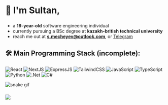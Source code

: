 ###

<h1 align="left">👋 I'm Sultan,</h1>

###

-  a **19-year-old** software engineering individual
-  currently pursuing a BSc degree at **kazakh-british technical university**
-  reach me out at **s.mecheyev@outlook.com**, or [Telegram](https://t.me/mecheyev)

###

<h2 align="left">🛠️ Main Programming Stack (incomplete):</h2>

###

![React](https://img.shields.io/badge/react-%2320232a.svg?logo=react&logoColor=%2361dafb&style=flat)
![NextJS](https://img.shields.io/badge/next.js-%23000000.svg?logo=next.js&logoColor=white&style=flat)
![ExpressJS](https://img.shields.io/badge/express.js-%23000000.svg?logo=express&logoColor=white&style=flat)
![TailwindCSS](https://img.shields.io/badge/tailwindcss-%2338b2ac.svg?logo=tailwind-css&logoColor=white&style=flat)
![JavaScript](https://img.shields.io/badge/javascript-%23323330.svg?style=flat&logo=javascript&logoColor=%23F7DF1E)
![TypeScript](https://img.shields.io/badge/typescript-%23007ACC.svg?style=flat&logo=typescript&logoColor=white)
![Python](https://img.shields.io/badge/python-%2314354c.svg?logo=python&logoColor=white&style=flat)
![.Net](https://img.shields.io/badge/.NET-5C2D91?style=flat&logo=.net&logoColor=white)
![C#](https://img.shields.io/badge/c%23-%23239120.svg?style=flat&logo=csharp&logoColor=white)

![snake gif](https://github.com/sultanjke/sultanjke/blob/output/github-snake-dark.svg)

###

<div align="left">
  <img src="https://visitor-badge.laobi.icu/badge?page_id=sultanjke.sultanjke" />
</div>

###
